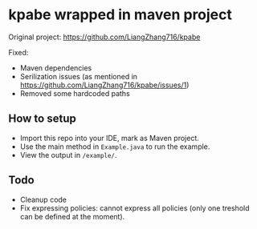 kpabe wrapped in maven project
=====

Original project: https://github.com/LiangZhang716/kpabe

Fixed:

* Maven dependencies
* Serilization issues (as mentioned in https://github.com/LiangZhang716/kpabe/issues/1)
* Removed some hardcoded paths


## How to setup

* Import this repo into your IDE, mark as Maven project.
* Use the main method in `Example.java` to run the example.
* View the output in `/example/`.

## Todo

* Cleanup code
* Fix expressing policies: cannot express all policies (only one treshold can be defined at the moment).
